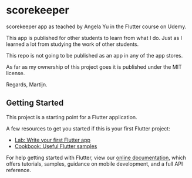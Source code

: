 # scorekeeper

scorekeeper app as teached by Angela Yu
in the Flutter course on Udemy. 

This app is published for other students to learn from what I do.
Just as I learned a lot from studying the work of other students. 

This repo is not going to be published as an app  in any of the app stores. 

As far as my ownership of this project goes it is published under the MIT license.

Regards, Martijn. 

## Getting Started

This project is a starting point for a Flutter application.

A few resources to get you started if this is your first Flutter project:

- [Lab: Write your first Flutter app](https://flutter.dev/docs/get-started/codelab)
- [Cookbook: Useful Flutter samples](https://flutter.dev/docs/cookbook)

For help getting started with Flutter, view our
[online documentation](https://flutter.dev/docs), which offers tutorials,
samples, guidance on mobile development, and a full API reference.
